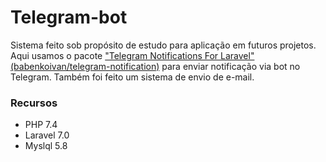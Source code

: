 <h1>Telegram-bot</h1>

Sistema feito sob propósito de estudo para aplicação em futuros projetos. Aqui usamos o pacote <a href="https://github.com/babenkoivan/telegram-notifications">"Telegram Notifications For Laravel" (babenkoivan/telegram-notification)</a> para enviar notificação via bot no Telegram. Também foi feito um sistema de envio de e-mail.

<h3>Recursos</h3>
<ul>
<li>PHP 7.4</li>
<li>Laravel 7.0</li>
<li>Myslql 5.8</li>
</ul>
